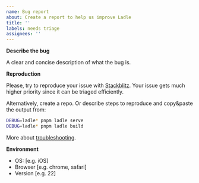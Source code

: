 ```yaml
---
name: Bug report
about: Create a report to help us improve Ladle
title: ''
labels: needs triage
assignees: ''
---
```


**Describe the bug**

A clear and concise description of what the bug is.

**Reproduction**

Please, try to reproduce your issue with [Stackblitz](https://ladle.dev/new). Your issue gets much higher priority since it can be triaged efficiently.

Alternatively, create a repo. Or describe steps to reproduce and copy&paste the output from:

```sh
DEBUG=ladle* pnpm ladle serve
DEBUG=ladle* pnpm ladle build
```

More about [troubleshooting](https://ladle.dev/docs/troubleshooting).

**Environment**

- OS: [e.g. iOS]
- Browser [e.g. chrome, safari]
- Version [e.g. 22]
